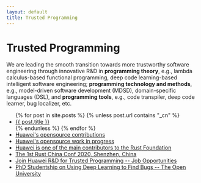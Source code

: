 ```yaml
---
layout: default
title: Trusted Programming
---
```


# Trusted Programming

We are leading the smooth transition towards more trustworthy software engineering
through innovative R&D in **programming theory**, e.g., lambda calculus-based functional
programming, deep code learning-based intelligent software engineering; **programming
technology and methods**, e.g., model-driven software development (MDSD), domain-specific
languages (DSL), and **programming tools**, e.g., code transpiler, deep code learner, bug
localizer, etc.

<ul>
{% for post in site.posts %}
 {% unless post.url contains "_cn" %}
   <li><a href="{{ post.url | prepend: site.baseurl }}">{{ post.title }}</a></li>
 {% endunless %}
{% endfor %}
 <li><a href="{{ site.baseurl }}/articles/opensource-contributions.html">Huawei's opensource contributions</a></li>
 <li><a href="{{ site.baseurl }}/articles/work-in-progress.html">Huawei's opensource work in progress</a></li>
 <li><a href="https://foundation.rust-lang.org">Huawei is one of the main contributors to the Rust Foundation</a></li>
 <li><a href="https://2020conf.rustcc.cn">The 1st Rust China Conf 2020, Shenzhen, China</a></li>
 <li><a href="https://apply.workable.com/huawei-ireland/j/823CFEB55B/">Join Huawei R&D for Trusted Programming -- Job Opportunities</a></li>
 <li><a href="https://www.open.ac.uk/stem/computing-and-communications/node/230">PhD Studentship on Using Deep Learning to Find Bugs -- The Open University</a></li>
</ul>
